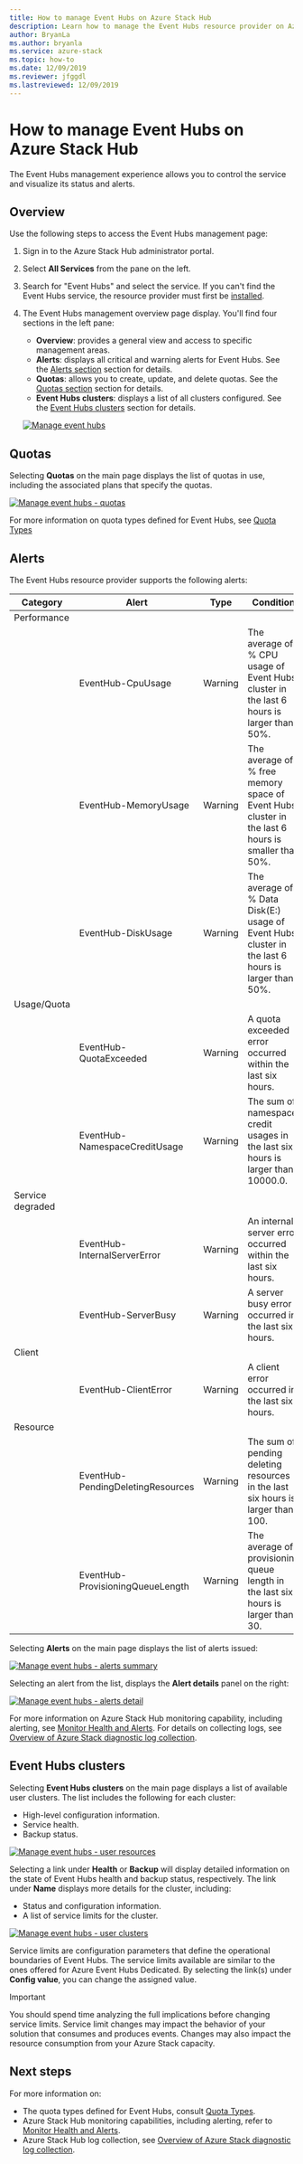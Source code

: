 ```yaml
---
title: How to manage Event Hubs on Azure Stack Hub
description: Learn how to manage the Event Hubs resource provider on Azure Stack Hub. 
author: BryanLa
ms.author: bryanla
ms.service: azure-stack
ms.topic: how-to
ms.date: 12/09/2019
ms.reviewer: jfggdl
ms.lastreviewed: 12/09/2019
---
```


# How to manage Event Hubs on Azure Stack Hub

The Event Hubs management experience allows you to control the service and visualize its status and alerts. 

## Overview

Use the following steps to access the Event Hubs management page:

1. Sign in to the Azure Stack Hub administrator portal.
2. Select **All Services** from the pane on the left.
3. Search for "Event Hubs" and select the service. If you can't find the Event Hubs service, the resource provider must first be [installed](event-hubs-rp-install.md).
4. The Event Hubs management overview page display. You'll find four sections in the left pane:
   - **Overview**: provides a general view and access to specific management areas.
   - **Alerts**: displays all critical and warning alerts for Event Hubs. See the [Alerts section](#alerts) section for details.
   - **Quotas**: allows you to create, update, and delete quotas. See the [Quotas section](#quotas) section for details.
   - **Event Hubs clusters**: displays a list of all clusters configured. See the [Event Hubs clusters](#event-hubs-clusters) section for details.

   [![Manage event hubs](media/event-hubs-rp-manage/1-manage-event-hubs.png)](media/event-hubs-rp-manage/1-manage-event-hubs.png#lightbox)

## Quotas

Selecting **Quotas** on the main page displays the list of quotas in use, including the associated plans that specify the quotas. 
 
[![Manage event hubs - quotas](media/event-hubs-rp-manage/3-quotas.png)](media/event-hubs-rp-manage/3-quotas.png#lightbox)

For more information on quota types defined for Event Hubs, see [Quota Types](azure-stack-quota-types.md#event-hubs-quota-types)

## Alerts

The Event Hubs resource provider supports the following alerts:
   
| Category | Alert | Type | Condition |
|----------|-------|------|-----------|
| Performance | | | |
| | EventHub-CpuUsage | Warning | The average of % CPU usage of Event Hubs cluster in the last 6 hours is larger than 50%. |
| | EventHub-MemoryUsage | Warning | The average of % free memory space of Event Hubs cluster in the last 6 hours is smaller than 50%. |
| | EventHub-DiskUsage | Warning | The average of % Data Disk(E:) usage of Event Hubs cluster in the last 6 hours is larger than 50%. |
| Usage/Quota | | | |
| | EventHub-QuotaExceeded | Warning | A quota exceeded error occurred within the last six hours. |
| | EventHub-NamespaceCreditUsage | Warning | The sum of namespace credit usages in the last six hours is larger than 10000.0. |
| Service degraded | | | |
| | EventHub-InternalServerError | Warning | An internal server error occurred within the last six hours. |
| | EventHub-ServerBusy | Warning | A server busy error occurred in the last six hours. |
| Client | | | |
| | EventHub-ClientError | Warning | A client error occurred in the last six hours. |
| Resource | | | |
| | EventHub-PendingDeletingResources | Warning | The sum of pending deleting resources in the last six hours is larger than 100. |
| | EventHub-ProvisioningQueueLength | Warning | The average of provisioning queue length in the last six hours is larger than 30. |

Selecting **Alerts** on the main page displays the list of alerts issued:

[![Manage event hubs - alerts summary](media/event-hubs-rp-manage/2-alerts-summary.png)](media/event-hubs-rp-manage/2-alerts-summary.png#lightbox)

Selecting an alert from the list, displays the **Alert details** panel on the right:

[![Manage event hubs - alerts detail](media/event-hubs-rp-manage/2-alerts-detail.png)](media/event-hubs-rp-manage/2-alerts-detail.png#lightbox)

For more information on Azure Stack Hub monitoring capability, including alerting, see [Monitor Health and Alerts](azure-stack-monitor-health.md). For details on collecting logs, see [Overview of Azure Stack diagnostic log collection](./diagnostic-log-collection.md).

## Event Hubs clusters

Selecting **Event Hubs clusters** on the main page displays a list of available user clusters. The list includes the following for each cluster:

- High-level configuration information.
- Service health.
- Backup status.

[![Manage event hubs - user resources](media/event-hubs-rp-manage/4-user-resources.png)](media/event-hubs-rp-manage/4-user-resources.png#lightbox)

Selecting a link under **Health** or **Backup** will display detailed information on the state of Event Hubs health and backup status, respectively. The link under **Name** displays more details for the cluster, including:
- Status and configuration information.
- A list of service limits for the cluster.

[![Manage event hubs - user clusters](media/event-hubs-rp-manage/4-user-clusters.png)](media/event-hubs-rp-manage/4-user-clusters.png#lightbox)

Service limits are configuration parameters that define the operational boundaries of Event Hubs. The service limits available are similar to the ones offered for Azure Event Hubs Dedicated. By selecting the link(s) under **Config value**, you can change the assigned value.

> [!IMPORTANT]
> You should spend time analyzing the full implications before changing service limits. Service limit changes may impact the behavior of your solution that consumes and produces events. Changes may also impact the resource consumption from your Azure Stack capacity.

## Next steps

For more information on:

- The quota types defined for Event Hubs, consult [Quota Types](azure-stack-quota-types.md#event-hubs-quota-types).
- Azure Stack Hub monitoring capabilities, including alerting, refer to [Monitor Health and Alerts](azure-stack-monitor-health.md). 
- Azure Stack Hub log collection, see [Overview of Azure Stack diagnostic log collection](./diagnostic-log-collection.md).

